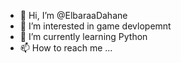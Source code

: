 - 👋 Hi, I’m @ElbaraaDahane
- 👀 I’m interested in game devlopemnt
- 🌱 I’m currently learning Python
- 📫 How to reach me ...

<!---
ElbaraaDahane/ElbaraaDahane is a ✨ special ✨ repository because its `README.md` (this file) appears on your GitHub profile.
You can click the Preview link to take a look at your changes.
--->
